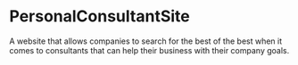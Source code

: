 # PersonalConsultantSite
A website that allows companies to search for the best of the best when it comes to consultants that can help their business with their company goals.
